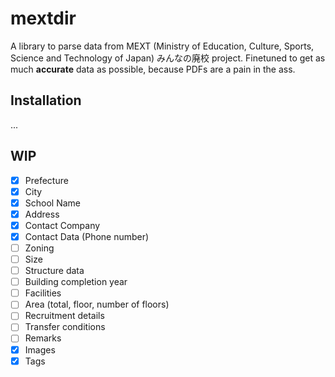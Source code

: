 # mextdir

A library to parse data from MEXT (Ministry of Education, Culture, Sports, Science and Technology of Japan) みんなの廃校 project. Finetuned to get as much **accurate** data as possible, because PDFs are a pain in the ass.

## Installation

...

## WIP

- [x] Prefecture
- [x] City
- [x] School Name
- [x] Address
- [x] Contact Company
- [x] Contact Data (Phone number)
- [ ] Zoning
- [ ] Size
- [ ] Structure data
- [ ] Building completion year
- [ ] Facilities
- [ ] Area (total, floor, number of floors)
- [ ] Recruitment details
- [ ] Transfer conditions
- [ ] Remarks
- [x] Images
- [x] Tags